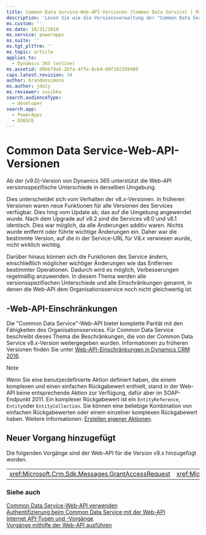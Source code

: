 ```yaml
---
title: Common Data Service-Web-API-Versionen (Common Data Service) | Microsoft Docs
description: 'Lesen Sie wie die Versionsverwaltung der "Common Data Service"-Web-API funktioniert. "Common Data Service"-Web-API-Versionen unterstützen versionsspezifische Unterschiede in derselben Umgebung, die sich vom Verhalten in v8x.-Versionen unterscheiden, in der neue Funktionen additiv waren.'
ms.custom: ''
ms.date: 10/31/2018
ms.service: powerapps
ms.suite: ''
ms.tgt_pltfrm: ''
ms.topic: article
applies_to:
  - Dynamics 365 (online)
ms.assetid: d9bb79a5-2bfa-4ffe-8cb4-60f192359489
caps.latest.revision: 34
author: brandonsimons
ms.author: jdaly
ms.reviewer: susikka
search.audienceType:
  - developer
search.app:
  - PowerApps
  - D365CE
---
```

# <a name="common-data-service-web-api-versions"></a>Common Data Service-Web-API-Versionen

Ab der (v9.0)-Version von Dynamics 365 unterstützt die Web-API versionsspezifische Unterschiede in derselben Umgebung.  
  
Dies unterscheidet sich vom Verhalten der v8.*x*-Versionen. In früheren Versionen waren neue Funktionen für alle Versionen des Services verfügbar. Dies hing vom Update ab, das auf die Umgebung angewendet wurde.  Nach dem Upgrade auf v8.2 sind die Services v8.0 und v8.1 identisch. Dies war möglich, da alle Änderungen additiv waren. Nichts wurde entfernt oder führte wichtige Änderungen ein. Daher war die bestimmte Version, auf die in der Service-URL für V8.*x* verwiesen wurde, nicht wirklich wichtig.  
  
Darüber hinaus können sich die Funktionen des Service ändern, einschließlich möglicher wichtiger Änderungen wie das Entfernen bestimmter Operationen. Dadurch wird es möglich, Verbesserungen regelmäßig anzuwenden. In diesem Thema werden alle versionsspezifischen Unterschiede und alle Einschränkungen genannt, in denen die Web-API dem Organisationsservice noch nicht gleichwertig ist.  
  
## <a name="web-api-limitations"></a>-Web-API-Einschränkungen  

Die "Common Data Service"-Web-API bietet komplette Parität mit den Fähigkeiten des Organisationsservices. Für Common Data Service beschreibt dieses Thema die Beschränkungen, die von der Common Data Service v8.x-Version weitergegeben wurden. Informationen zu früheren Versionen finden Sie unter [Web-API-Einschränkungen in Dynamics CRM 2016](https://msdn.microsoft.com/library/mt628816\(CRM.8\).aspx).  
 
> [!NOTE] 
> Wenn Sie eine benutzerdefinierte Aktion definiert haben, die einem komplexen und einen einfachen Rückgabewert enthielt, stand in der Web-API keine entsprechende Aktion zur Verfügung, dafür aber im SOAP-Endpunkt 2011. Ein komplexer Rückgabewert ist ein `EntityReference`, `Entity`oder `EntityCollection`. Sie können eine beliebige Kombination von einfachen Rückgabewerten oder einem einzelner komplexen Rückgabewert haben. Weitere Informationen: [Erstellen eigener Aktionen](/dynamics365/customer-engagement/developer/create-own-actions).
 
## <a name="new-operations-added"></a>Neuer Vorgang hinzugefügt  
 Die folgenden Vorgänge sind der Web-API für die Version v9.x hinzugefügt worden.  
  
||||  
|-|-|-|  
|<xref:Microsoft.Crm.Sdk.Messages.GrantAccessRequest>|<xref:Microsoft.Crm.Sdk.Messages.ModifyAccessRequest>|<xref:Microsoft.Crm.Sdk.Messages.RetrieveSharedPrincipalsAndAccessRequest>|  
  
### <a name="see-also"></a>Siehe auch  

[Common Data Service-Web-API verwenden](overview.md)<br />
[Authentifizierung beim Common Data Service mit der Web-API](authenticate-web-api.md)<br />
[Internet API-Typen und -Vorgänge](web-api-types-operations.md)<br />
[Vorgänge mithilfe der Web-API ausführen](perform-operations-web-api.md)
